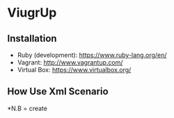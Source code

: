 # ViugrUp

## Installation
- Ruby (development): https://www.ruby-lang.org/en/
- Vagrant: http://www.vagrantup.com/
- Virtual Box: https://www.virtualbox.org/


## How Use Xml Scenario
*N.B = create
